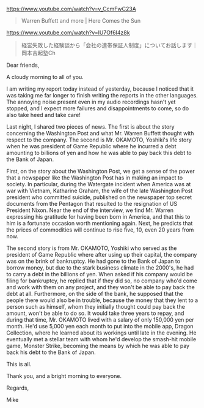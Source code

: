 https://www.youtube.com/watch?v=v_CcmFwC23A

> Warren Buffett and more | Here Comes the Sun

https://www.youtube.com/watch?v=lU7Of6I4z8k

> 経営失敗した経験談から「会社の連帯保証人制度」についてお話します｜岡本吉起塾Ch


Dear friends,

A cloudy morning to all of you.

I am writing my report today instead of yesterday, because I noticed that it was taking me far longer to finish writing the reports in the other languages. The annoying noise present even in my audio recordings hasn't yet stopped, and I expect more failures and disappointments to come, so do also take heed and take care!

Last night, I shared two pieces of news. The first is about the story concerning the Washington Post and what Mr. Warren Buffett thought with respect to the company. The second is Mr. OKAMOTO, Yoshiki's life story when he was president of Game Republic where he incurred a debt amounting to billions of yen and how he was able to pay back this debt to the Bank of Japan.

First, on the story about the Washington Post, we get a sense of the power that a newspaper like the Washington Post has in making an impact to society. In particular, during the Watergate incident when America was at war with Vietnam, Katharine Graham, the wife of the late Washington Post president who committed suicide, published on the newspaper top secret documents from the Pentagon that resulted to the resignation of US President Nixon. Near the end of the interview, we find Mr. Warren expressing his gratitude for having been born in America, and that this to him is a fortunate occasion worth mentioning again. Next, he predicts that the prices of commodities will continue to rise five, 10, even 20 years from now.

The second story is from Mr. OKAMOTO, Yoshiki who served as the president of Game Republic where after using up their capital, the company was on the brink of bankruptcy. He had gone to the Bank of Japan to borrow money, but due to the stark business climate in the 2000's, he had to carry a debt in the billions of yen. When asked if his company would be filing for bankruptcy, he replied that if they did so, no company who'd come and work with them on any project, and they won't be able to pay back the debt at all. Furthermore, on the side of the bank, he supposed that the people there would also be in trouble, because the money that they lent to a person such as himself, whom they initially thought could pay back the amount, won't be able to do so. It would take three years to repay, and during that time, Mr. OKAMOTO lived with a salary of only 150,000 yen per month. He'd use 5,000 yen each month to put into the mobile app, Dragon Collection, where he learned about its workings until late in the evening. He eventually met a stellar team with whom he'd develop the smash-hit mobile game, Monster Strike, becoming the means by which he was able to pay back his debt to the Bank of Japan.

This is all.

Thank you, and a bright morning to everyone.

Regards,

Mike
